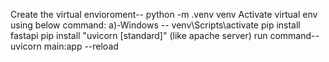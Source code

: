 Create the virtual envioroment-- python -m .venv venv
Activate virtual env using below command:
  a)-Windows --  venv\Scripts\activate 
pip install fastapi
pip install "uvicorn [standard]" (like apache server)
run command-- uvicorn main:app --reload
